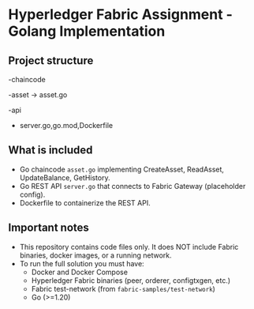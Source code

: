 # Hyperledger Fabric Assignment - Golang Implementation

## Project structure
-chaincode

-asset -> asset.go

-api

   - server.go,go.mod,Dockerfile


## What is included
- Go chaincode `asset.go` implementing CreateAsset, ReadAsset, UpdateBalance, GetHistory.
- Go REST API `server.go` that connects to Fabric Gateway (placeholder config).
- Dockerfile to containerize the REST API.
  

## Important notes
- This repository contains code files only. It does NOT include Fabric binaries, docker images, or a running network.
- To run the full solution you must have:
  - Docker and Docker Compose
  - Hyperledger Fabric binaries (peer, orderer, configtxgen, etc.)
  - Fabric test-network (from `fabric-samples/test-network`)
  - Go (>=1.20)




